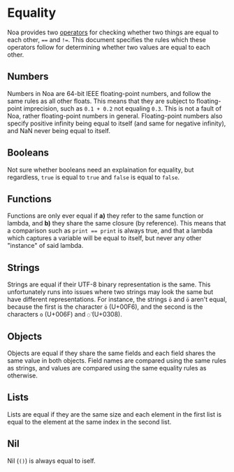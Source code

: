 # Equality

Noa provides two [operators](./operators.md) for checking whether two things are equal to each other, `==` and `!=`. This document specifies the rules which these operators follow for determining whether two values are equal to each other.

## Numbers

Numbers in Noa are 64-bit IEEE floating-point numbers, and follow the same rules as all other floats. This means that they are subject to floating-point imprecision, such as `0.1 + 0.2` not equaling `0.3`. This is not a fault of Noa, rather floating-point numbers in general. Floating-point numbers also specify positive infinity being equal to itself (and same for negative infinity), and NaN never being equal to itself.

## Booleans

Not sure whether booleans need an explaination for equality, but regardless, `true` is equal to `true` and `false` is equal to `false`.

## Functions

Functions are only ever equal if **a\)** they refer to the same function or lambda, and **b\)** they share the same closure (by reference). This means that a comparison such as `print == print` is always true, and that a lambda which captures a variable will be equal to itself, but never any other "instance" of said lambda.

## Strings

Strings are equal if their UTF-8 binary representation is the same. This unfortunately runs into issues where two strings may look the same but have different representations. For instance, the strings `ö` and `ö` aren't equal, because the first is the character `ö` (U+00F6), and the second is the characters `o` (U+006F) and `◌̈` (U+0308).

## Objects

Objects are equal if they share the same fields and each field shares the same value in both objects. Field names are compared using the same rules as strings, and values are compared using the same equality rules as otherwise.

## Lists

Lists are equal if they are the same size and each element in the first list is equal to the element at the same index in the second list.

## Nil

Nil (`()`) is always equal to iself.
